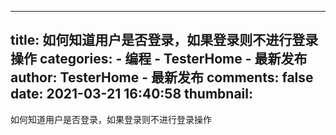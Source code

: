 
---
title: 如何知道用户是否登录，如果登录则不进行登录操作
categories: 
    - 编程
    - TesterHome - 最新发布
author: TesterHome - 最新发布
comments: false
date: 2021-03-21 16:40:58
thumbnail: 
---

<div>   
如何知道用户是否登录，如果登录则不进行登录操作  
</div>
            